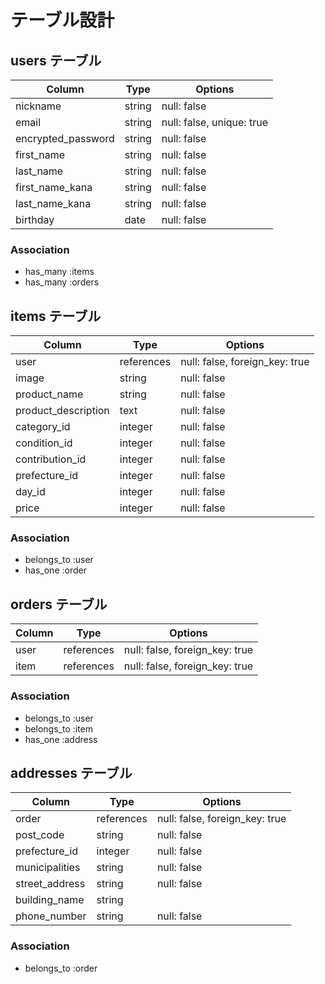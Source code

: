 # テーブル設計

## users テーブル

| Column             | Type   | Options     |
| ------------------ | ------ | ----------- |
| nickname           | string | null: false |
| email              | string | null: false, unique: true |
| encrypted_password | string | null: false |
| first_name         | string | null: false |
| last_name          | string | null: false |
| first_name_kana    | string | null: false |
| last_name_kana     | string | null: false |
| birthday           | date   | null: false |
### Association
- has_many :items
- has_many :orders


## items テーブル

| Column              | Type       | Options     |
| ------------------- | ---------- | ----------- |
| user                | references | null: false, foreign_key: true |
| image               | string     | null: false |
| product_name        | string     | null: false |
| product_description | text       | null: false |
| category_id         | integer    | null: false |
| condition_id        | integer    | null: false |
| contribution_id     | integer    | null: false |
| prefecture_id       | integer    | null: false |
| day_id              | integer    | null: false |
| price               | integer    | null: false |
### Association
- belongs_to :user
- has_one :order


## orders テーブル

| Column              | Type       | Options                        |
| ------------------- | ---------- | ------------------------------ |
| user                | references | null: false, foreign_key: true |
| item                | references | null: false, foreign_key: true |
### Association
- belongs_to :user
- belongs_to :item
- has_one :address


## addresses テーブル

| Column            | Type       | Options     |
| ----------------- | ---------- | ----------- |
| order             | references | null: false, foreign_key: true |
| post_code         | string     | null: false |
| prefecture_id     | integer    | null: false |
| municipalities    | string     | null: false |
| street_address    | string     | null: false |
| building_name     | string     |             |
| phone_number      | string     | null: false |
### Association
- belongs_to :order
